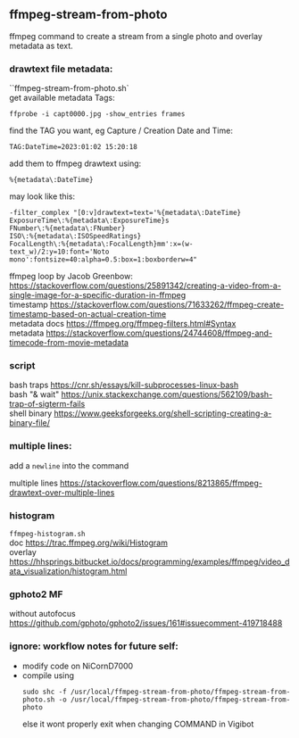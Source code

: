 ## ffmpeg-stream-from-photo

ffmpeg command to create a stream from a single photo and overlay metadata as text.

### drawtext file metadata:
``ffmpeg-stream-from-photo.sh`  
get available metadata Tags:
```
ffprobe -i capt0000.jpg -show_entries frames
```
find the TAG you want, eg Capture / Creation Date and Time:
```
TAG:DateTime=2023:01:02 15:20:18
```
add them to ffmpeg drawtext using:
```
%{metadata\:DateTime}
```
may look like this:
```
-filter_complex "[0:v]drawtext=text='%{metadata\:DateTime}
ExposureTime\:%{metadata\:ExposureTime}s
FNumber\:%{metadata\:FNumber}
ISO\:%{metadata\:ISOSpeedRatings}
FocalLength\:%{metadata\:FocalLength}mm':x=(w-text_w)/2:y=10:font='Noto mono':fontsize=40:alpha=0.5:box=1:boxborderw=4"
```
ffmpeg loop by Jacob Greenbow: https://stackoverflow.com/questions/25891342/creating-a-video-from-a-single-image-for-a-specific-duration-in-ffmpeg  
timestamp https://stackoverflow.com/questions/71633262/ffmpeg-create-timestamp-based-on-actual-creation-time  
metadata docs https://ffmpeg.org/ffmpeg-filters.html#Syntax  
metadata https://stackoverflow.com/questions/24744608/ffmpeg-and-timecode-from-movie-metadata  

### script
bash traps https://cnr.sh/essays/kill-subprocesses-linux-bash  
bash "& wait" https://unix.stackexchange.com/questions/562109/bash-trap-of-sigterm-fails  
shell binary https://www.geeksforgeeks.org/shell-scripting-creating-a-binary-file/  

### multiple lines:
add a `newline` into the command

multiple lines https://stackoverflow.com/questions/8213865/ffmpeg-drawtext-over-multiple-lines  

### histogram
`ffmpeg-histogram.sh`  
doc https://trac.ffmpeg.org/wiki/Histogram  
overlay https://hhsprings.bitbucket.io/docs/programming/examples/ffmpeg/video_data_visualization/histogram.html  

### gphoto2 MF
without autofocus https://github.com/gphoto/gphoto2/issues/161#issuecomment-419718488

### ignore: workflow notes for future self:
- modify code on NiCornD7000
- compile using 
  ```
  sudo shc -f /usr/local/ffmpeg-stream-from-photo/ffmpeg-stream-from-photo.sh -o /usr/local/ffmpeg-stream-from-photo/ffmpeg-stream-from-photo
  ```
  else it wont properly exit when changing COMMAND in Vigibot

